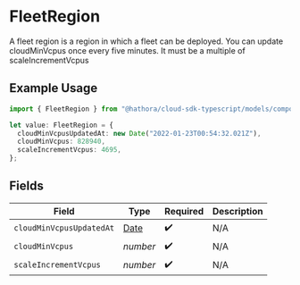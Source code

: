 # FleetRegion

A fleet region is a region in which a fleet can be deployed.
You can update cloudMinVcpus once every five minutes. It must be a multiple of
scaleIncrementVcpus

## Example Usage

```typescript
import { FleetRegion } from "@hathora/cloud-sdk-typescript/models/components";

let value: FleetRegion = {
  cloudMinVcpusUpdatedAt: new Date("2022-01-23T00:54:32.021Z"),
  cloudMinVcpus: 828940,
  scaleIncrementVcpus: 4695,
};
```

## Fields

| Field                                                                                         | Type                                                                                          | Required                                                                                      | Description                                                                                   |
| --------------------------------------------------------------------------------------------- | --------------------------------------------------------------------------------------------- | --------------------------------------------------------------------------------------------- | --------------------------------------------------------------------------------------------- |
| `cloudMinVcpusUpdatedAt`                                                                      | [Date](https://developer.mozilla.org/en-US/docs/Web/JavaScript/Reference/Global_Objects/Date) | :heavy_check_mark:                                                                            | N/A                                                                                           |
| `cloudMinVcpus`                                                                               | *number*                                                                                      | :heavy_check_mark:                                                                            | N/A                                                                                           |
| `scaleIncrementVcpus`                                                                         | *number*                                                                                      | :heavy_check_mark:                                                                            | N/A                                                                                           |